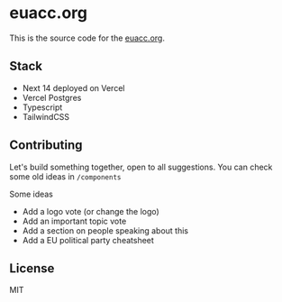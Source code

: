 # euacc.org

This is the source code for the [euacc.org](https://euacc.org).

## Stack
- Next 14 deployed on Vercel
- Vercel Postgres
- Typescript
- TailwindCSS

## Contributing

Let's build something together, open to all suggestions. You can check some old ideas in `/components`

Some ideas
- Add a logo vote (or change the logo)
- Add an important topic vote
- Add a section on people speaking about this
- Add a EU political party cheatsheet

## License
MIT